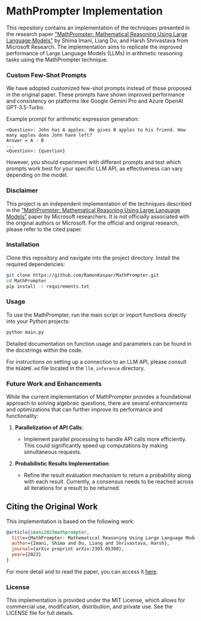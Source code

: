 # MathPrompter Implementation

This repository contains an implementation of the techniques presented in the research paper ["MathPrompter: Mathematical Reasoning Using Large Language Models"](https://arxiv.org/abs/2303.05398) by Shima Imani, Liang Du, and Harsh Shrivastava from Microsoft Research. The implementation aims to replicate the improved performance of Large Language Models (LLMs) in arithmetic reasoning tasks using the MathPrompter technique.

### Custom Few-Shot Prompts

We have adopted customized few-shot prompts instead of those proposed in the original paper. These prompts have shown improved performance and consistency on platforms like Google Gemini Pro and Azure OpenAI GPT-3.5-Turbo.

Example prompt for arithmetic expression generation:

```plaintext
<Question>: John has A apples. He gives B apples to his friend. How many apples does John have left?
Answer = A - B
...
<Question>: {question}
```

However, you should experiment with different prompts and test which prompts work best for your specific LLM API, as effectiveness can vary depending on the model.

### Disclaimer

This project is an independent implementation of the techniques described in the ["MathPrompter: Mathematical Reasoning Using Large Language Models"](https://arxiv.org/abs/2303.05398) paper by Microsoft researchers. It is not officially associated with the original authors or Microsoft. For the official and original research, please refer to the cited paper.

### Installation

Clone this repository and navigate into the project directory. Install the required dependencies:

```bash
git clone https://github.com/RamonKaspar/MathPrompter.git
cd MathPrompter
pip install -r requirements.txt
```

### Usage

To use the MathPrompter, run the main script or import functions directly into your Python projects:

```bash
python main.py
```

Detailed documentation on function usage and parameters can be found in the docstrings within the code.

For instructions on setting up a connection to an LLM API, please consult the `README.md` file located in the `llm_inference` directory.

### Future Work and Enhancements

While the current implementation of MathPrompter provides a foundational approach to solving algebraic questions, there are several enhancements and optimizations that can further improve its performance and functionality:

1. **Parallelization of API Calls**:

   - Implement parallel processing to handle API calls more efficiently. This could significantly speed up computations by making simultaneous requests.

2. **Probabilistic Results Implementation**:
   - Refine the result evaluation mechanism to return a probability along with each result. Currently, a consensus needs to be reached across all iterations for a result to be returned.

## Citing the Original Work

This implementation is based on the following work:

```bibtex
@article{imani2023mathprompter,
  title={MathPrompter: Mathematical Reasoning Using Large Language Models},
  author={Imani, Shima and Du, Liang and Shrivastava, Harsh},
  journal={arXiv preprint arXiv:2303.05398},
  year={2023}
}
```

For more detail and to read the paper, you can access it [here](https://arxiv.org/abs/2303.05398).

### License

This implementation is provided under the MIT License, which allows for commercial use, modification, distribution, and private use. See the LICENSE file for full details.
